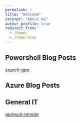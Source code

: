 ```yaml
---
permalink: /
title: "Welcome"
excerpt: "About me"
author_profile: true
redirect_from: 
  - /home/
  - /home.html
---
```


<!--- just ![Editing a markdown file for a talk](/images/denali.jpg ) ---> 

## Powershell Blog Posts
[search-gpo](/posts/2021/05/search-gpo/)
## Azure Blog Posts

## General IT 
[gpresult-remote](/posts/2021/05/gpresult-remote/)